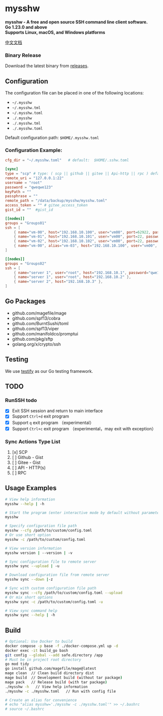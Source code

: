 # mysshw

**mysshw - A free and open source SSH command line client software.**  
**Go 1.23.0 and above**  
**Supports Linux, macOS, and Windows platforms**  

[中文文档](readme.zh.md)

### Binary Release
Download the latest binary from [releases](https://github.com/cnphpbb/mysshw/releases).

## Configuration

The configuration file can be placed in one of the following locations:
- `~/.mysshw`
- `~/.mysshw.tml`
- `~/.mysshw.toml`
- `./.mysshw`
- `./.mysshw.tml`
- `./.mysshw.toml`

Default configuration path: `$HOME/.mysshw.toml`

### Configuration Example:

```toml
cfg_dir = "~/.mysshw.toml"   # default:  $HOME/.sshw.toml

[sync]
type = "scp" # type: ( scp || github || gitee || Api-http || rpc ) default: scp
remote_uri = "127.0.0.1:22"
username = "root"
password = "qweqwe123"
keyPath = ""
passphrase = ""
remote_path = "/data/backup/mysshw/mysshw.toml"
access_token = "" # gitee_access_token
gist_id = ""  #gist_id

[[nodes]]
groups = "Groups01"
ssh = [
    { name="vm-00", host="192.168.10.100", user="vm00", port=62922, password="qwe123!@#qwe" },
    { name="vm-01", host="192.168.10.101", user="vm00", port=22, password="qwe123!@#qwe", keypath="~/.ssh/id_rsa" },
    { name="vm-02", host="192.168.10.102", user="vm00", port=22, password="qwe123!@#qwe", keypath="~/.ssh/id_rsa", passphrase="abcdefghijklmn" },
    { name="vm-00", alias="vm-03", host="192.168.10.100", user="vm00", port=62922, password="qwe123!@#qwe" },
]

[[nodes]]
groups = "Groups02"
ssh = [
    { name="server 1", user="root", host="192.168.10.1", password="qwe123!@#qwe" },
    { name="server 1", user="root", host="192.168.10.2" },
    { name="server 2", host="192.168.10.3" },
]
```
## Go Packages

- github.com/magefile/mage
- github.com/spf13/cobra
- github.com/BurntSushi/toml
- github.com/spf13/viper
- github.com/manifoldco/promptui
- github.com/pkg/sftp
- golang.org/x/crypto/ssh

## Testing
We use [testify](http://github.com/stretchr/testify) as our Go testing framework.

## TODO

### RunSSH todo
- [x] Exit SSH session and return to main interface 
- [x] Support `Ctrl+d` exit program
- [x] Support `q` exit program （experimental）
- [x] Support `Ctrl+c` exit program （experimental，may exit with exception）

### Sync Actions Type List
1. [x] SCP
2. [ ] Github - Gist
3. [ ] Gitee - Gist
4. [ ] API - HTTP(s)
5. [ ] RPC

## Usage Examples
```bash
# View help information
mysshw --help | -h

# Start the program (enter interactive mode by default without parameters)
mysshw

# Specify configuration file path
mysshw --cfg /path/to/custom/config.toml
# Or use short option
mysshw -c /path/to/custom/config.toml

# View version information
mysshw version | --version | -v

# Sync configuration file to remote server
mysshw sync --upload | -u

# Download configuration file from remote server
mysshw sync --down |-z

# Sync with custom configuration file path
mysshw sync --cfg /path/to/custom/config.toml --upload
# Or mix short options
mysshw sync -c /path/to/custom/config.toml -u

# View sync command help
mysshw sync --help | -h
```

## Build
```bash
# Optional: Use Docker to build
docker compose -p base -f ./docker-compose.yml up -d
docker exec -it build_go bash
git config --global --add safe.directory /app
# Must be in project root directory
go mod tidy
go install github.com/magefile/mage@latest
mage clean  // Clean build directory dist
mage build  // Development build (without tar package)
mage pack   // Release build (with tar package)
./mysshw -h   // View help information
./mysshw -c ./mysshw.toml   // Run with config file

# Create an alias for convenience
# echo "alias mysshw='./mysshw -c ./mysshw.toml'" >> ~/.bashrc
# source ~/.bashrc
```